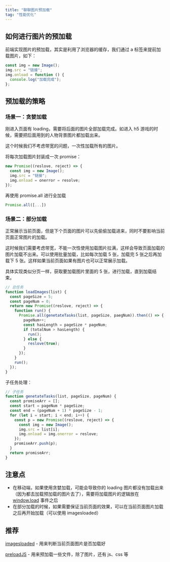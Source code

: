 ```yaml
---
title: "聊聊图片预加载"
tag: "性能优化"
---
```


## 如何进行图片的预加载

前端实现图片的预加载，其实是利用了浏览器的缓存，我们通过 a 标签来提前加载图片，如下：

```js
const img = new Image();
img.src = "链接";
img.onload = function () {
  console.log("加载完成");
};
```

## 预加载的策略

### 场景一：贪婪加载

刚进入页面有 loading，需要将后面的图片全部加载完成。如进入 h5 游戏的时候，需要把后面用到的人物背景图片都加载出来。

这个时候我们不考虑带宽的问题，一次性加载所有的图片。

将每次加载图片封装成一次 promise：

```js
new Promise((reslove, reject) => {
  const img = new Image();
  img.src = "链接";
  img.onload = onerror = resolve;
});
```

再使用 promise.all 进行全加载

```js
Promise.all([...])
```

### 场景二：部分加载

正常展示当前页面，但是下个页面的图片可以先偷偷加载进来，同时不要影响当前页面正常图片的加载。

这时候我们需要考虑带宽，不能一次性使用加载图片拉满，这样会导致页面加载的图片加载不出来。可以使用批量加载，比如每次加载 5 张，加载完 5 张之后再加载下 5 张。这样如果当前页面如果有图片也可以正常展示加载。

具体实现类似分页一样，获取要加载图片里面的 5 张，进行加载，直到加载结束。

```js
// 总任务
function loadImages(list) {
  const pageSize = 5;
  const pageNum = 0;
  return new Promise((reslove, reject) => {
    function run() {
      Promise.all(genetateTasks(list, pageSize, paegNum)).then(() => {
        pageNum++;
        const hasLength = pageSize * pageNum;
        if (totalNum > hasLength) {
          run();
        } else {
          reslove(true);
        }
      });
    }
    run();
  });
}
```

子任务处理：

```js
// 子任务
function genetateTasks(list, pageSize, pageNum) {
  const promiseArr = [];
  const start = pageNum * pageSize;
  const end = (pageNum + 1) * pageSize - 1;
  for (let i = start; i < end; i++) {
    const p = new Promise((reslove, reject) => {
      const img = new Image();
      img.src = list[i];
      img.onload = img.onerror = reslove;
    });
    promiseArr.push(p);
  }
  return promiseArr;
}
```

## 注意点

- 在移动端，如果使用贪婪加载，可能会导致你的 loading 图片都没有加载出来（因为都去加载预加载的图片去了），需要将加载图片的逻辑放在 [window.load](https://developer.mozilla.org/zh-CN/docs/Web/API/Window/load_event) 事件之后
- 在部分加载的时候，如果需要保证当前页面的效果，可以在当前页面图片加载之后再开始加载（可以使用 imagesloaded）

## 推荐

[imagesloaded](https://github.com/desandro/imagesloaded) - 用来判断当前页面图片是否加载好

[preloadJS](https://github.com/CreateJS/PreloadJS) - 用来预加载一些文件，除了图片，还有 js、css 等
